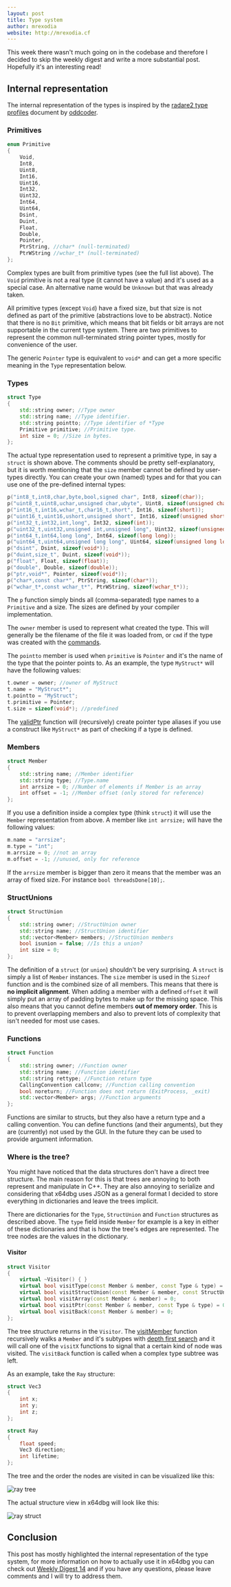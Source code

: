 ```yaml
---
layout: post
title: Type system
author: mrexodia
website: http://mrexodia.cf
---
```


This week there wasn't much going on in the codebase and therefore I decided to skip the weekly digest and write a more substantial post. Hopefully it's an interesting read!

## Internal representation

The internal representation of the types is inspired by the [radare2 type profiles](https://github.com/radare/radare2/blob/20c97cb778d16afbe38377184b684f1cbe64831f/doc/types.md) document by [oddcoder](https://github.com/oddcoder).

### Primitives

```c++
enum Primitive
{
    Void,
    Int8,
    Uint8,
    Int16,
    Uint16,
    Int32,
    Uint32,
    Int64,
    Uint64,
    Dsint,
    Duint,
    Float,
    Double,
    Pointer,
    PtrString, //char* (null-terminated)
    PtrWString //wchar_t* (null-terminated)
};
```

Complex types are built from primitive types (see the full list above). The `Void` primitive is not a real type (it cannot have a value) and it's used as a special case. An alternative name would be `Unknown` but that was already taken.

All primitive types (except `Void`) have a fixed size, but that size is not defined as part of the primitive (abstractions love to be abstract). Notice that there is no `Bit` primitive, which means that bit fields or bit arrays are not supportable in the current type system. There are two primitives to represent the common null-terminated string pointer types, mostly for convenience of the user.

The generic `Pointer` type is equivalent to `void*` and can get a more specific meaning in the `Type` representation below.

### Types

```c++
struct Type
{
    std::string owner; //Type owner
    std::string name; //Type identifier.
    std::string pointto; //Type identifier of *Type
    Primitive primitive; //Primitive type.
    int size = 0; //Size in bytes.
};
```

The actual type representation used to represent a primitive type, in say a `struct` is shown above. The comments should be pretty self-explanatory, but it is worth mentioning that the `size` member cannot be defined by user-types directly. You can create your own (named) types and for that you can use one of the pre-defined internal types:

```c++
p("int8_t,int8,char,byte,bool,signed char", Int8, sizeof(char));
p("uint8_t,uint8,uchar,unsigned char,ubyte", Uint8, sizeof(unsigned char));
p("int16_t,int16,wchar_t,char16_t,short", Int16, sizeof(short));
p("uint16_t,uint16,ushort,unsigned short", Int16, sizeof(unsigned short));
p("int32_t,int32,int,long", Int32, sizeof(int));
p("uint32_t,uint32,unsigned int,unsigned long", Uint32, sizeof(unsigned int));
p("int64_t,int64,long long", Int64, sizeof(long long));
p("uint64_t,uint64,unsigned long long", Uint64, sizeof(unsigned long long));
p("dsint", Dsint, sizeof(void*));
p("duint,size_t", Duint, sizeof(void*));
p("float", Float, sizeof(float));
p("double", Double, sizeof(double));
p("ptr,void*", Pointer, sizeof(void*));
p("char*,const char*", PtrString, sizeof(char*));
p("wchar_t*,const wchar_t*", PtrWString, sizeof(wchar_t*));
```

The `p` function simply binds all (comma-separated) type names to a `Primitive` and a size. The sizes are defined by your compiler implementation.

The `owner` member is used to represent what created the type. This will generally be the filename of the file it was loaded from, or `cmd` if the type was created with the [commands](http://help.x64dbg.com/en/latest/commands/types/index.html).

The `pointto` member is used when `primitive` is `Pointer` and it's the name of the type that the pointer points to. As an example, the type `MyStruct*` will have the following values:

```c++
t.owner = owner; //owner of MyStruct
t.name = "MyStruct*";
t.pointto = "MyStruct";
t.primitive = Pointer;
t.size = sizeof(void*); //predefined
```

The [validPtr](https://github.com/x64dbg/x64dbg/blob/8c1b9ccd3f7ca016dc878e4c0d5ff790d4313feb/src/dbg/types.cpp#L307) function will (recursively) create pointer type aliases if you use a construct like `MyStruct*` as part of checking if a type is defined.

### Members

```c++
struct Member
{
    std::string name; //Member identifier
    std::string type; //Type.name
    int arrsize = 0; //Number of elements if Member is an array
    int offset = -1; //Member offset (only stored for reference)
};
```

If you use a definition inside a complex type (think `struct`) it will use the `Member` representation from above. A member like `int arrsize;` will have the following values:

```c++
m.name = "arrsize";
m.type = "int";
m.arrsize = 0; //not an array
m.offset = -1; //unused, only for reference
```

If the `arrsize` member is bigger than zero it means that the member was an array of fixed size. For instance `bool threadsDone[10];`.

### StructUnions

```c++
struct StructUnion
{
    std::string owner; //StructUnion owner
    std::string name; //StructUnion identifier
    std::vector<Member> members; //StructUnion members
    bool isunion = false; //Is this a union?
    int size = 0;
};
```

The definition of a `struct` (or `union`) shouldn't be very surprising. A `struct` is simply a list of `Member` instances. The `size` member is used in the `Sizeof` function and is the combined size of all members. This means that there is **no implicit alignment**. When adding a member with a defined `offset` it will simply put an array of padding bytes to make up for the missing space. This also means that you cannot define members **out of memory order**. This is to prevent overlapping members and also to prevent lots of complexity that isn't needed for most use cases.

### Functions

```c++
struct Function
{
    std::string owner; //Function owner
    std::string name; //Function identifier
    std::string rettype; //Function return type
    CallingConvention callconv; //Function calling convention
    bool noreturn; //Function does not return (ExitProcess, _exit)
    std::vector<Member> args; //Function arguments
};
```

Functions are similar to structs, but they also have a return type and a calling convention. You can define functions (and their arguments), but they are (currently) not used by the GUI. In the future they can be used to provide argument information.

### Where is the tree?

You might have noticed that the data structures don't have a direct tree structure. The main reason for this is that trees are annoying to both represent and manipulate in C++. They are also annoying to serialize and considering that x64dbg uses JSON as a general format I decided to store everything in dictionaries and leave the trees implicit.

There are dictionaries for the `Type`, `StructUnion` and `Function` structures as described above. The `type` field inside `Member` for example is a key in either of these dictionaries and that is how the tree's edges are represented. The tree nodes are the values in the dictionary.

#### Visitor

```c++
struct Visitor
{
    virtual ~Visitor() { }
    virtual bool visitType(const Member & member, const Type & type) = 0;
    virtual bool visitStructUnion(const Member & member, const StructUnion & type) = 0;
    virtual bool visitArray(const Member & member) = 0;
    virtual bool visitPtr(const Member & member, const Type & type) = 0;
    virtual bool visitBack(const Member & member) = 0;
};
```

The tree structure returns in the `Visitor`. The [visitMember](https://github.com/x64dbg/x64dbg/blob/development/src/dbg/types.cpp#L356) function recursively walks a `Member` and it's subtypes with [depth first search](https://en.wikipedia.org/wiki/Depth-first_search) and it will call one of the `visitX` functions to signal that a certain kind of node was visited. The `visitBack` function is called when a complex type subtree was left.

As an example, take the `Ray` structure:

```c++
struct Vec3
{
    int x;
    int y;
    int z;
};

struct Ray
{
    float speed;
    Vec3 direction;
    int lifetime;
};
```

The tree and the order the nodes are visited in can be visualized like this:

![ray tree](http://i.imgur.com/VqDqQfm.png)

The actual structure view in x64dbg will look like this:

![ray struct](http://i.imgur.com/ta83myi.png)

## Conclusion

This post has mostly highlighted the internal representation of the type system, for more information on how to actually use it in x64dbg you can check out [Weekly Digest 14](http://x64dbg.com/blog/2016/11/27/weekly-digest-14.html#types) and if you have any questions, please leave comments and I will try to address them.